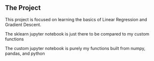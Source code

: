 ## The Project

This project is focused on learning the basics of Linear Regression and Gradient Descent.

The sklearn jupyter notebook is just there to be compared to my custom functions

The custom jupyter notebook is purely my functions built from numpy, pandas, and python

